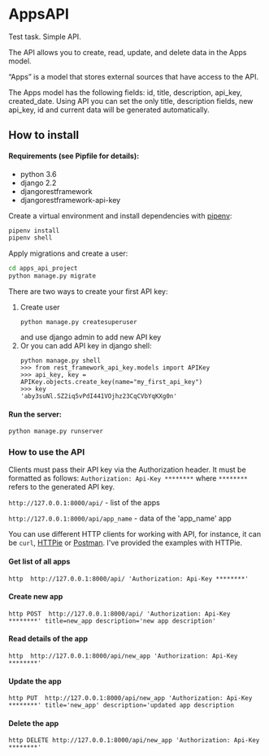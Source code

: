 # AppsAPI

Test task. Simple API. 

The API allows you to create, read, update, and delete data in the Apps model. 

“Apps” is a model that stores external sources that have access to the API.

 The Apps model has the following fields: id, title, description, api_key, created_date. 
 Using API you can set the only title, description fields, new api_key, id and current data will be generated automatically.

## How to install

#### Requirements (see Pipfile for details):
- python 3.6
- django 2.2
- djangorestframework
- djangorestframework-api-key

Create a virtual environment and install dependencies with [pipenv](https://github.com/pypa/pipenv):
```sh
pipenv install
pipenv shell
```
Apply migrations and create a user:
```sh
cd apps_api_project
python manage.py migrate
```
There are two ways to create your first API key:
1. Create user
    ```
    python manage.py createsuperuser
    ```
    and use django admin to add new API key
2. Or you can add API key in django shell:
    ```
    python manage.py shell
    >>> from rest_framework_api_key.models import APIKey
    >>> api_key, key = APIKey.objects.create_key(name="my_first_api_key")
    >>> key
    'aby3suNl.SZ2iq5vPdI441VOjhz23CqCVbYqKXg0n'
    ``` 
#### Run the server:
```sh
python manage.py runserver 
```

### How to use the API
Clients must pass their API key via the Authorization header. It must be formatted as follows:
`Authorization: Api-Key ********`
where `********` refers to the generated API key.

`http://127.0.0.1:8000/api/` - list of the apps

`http://127.0.0.1:8000/api/app_name` - data of the 'app_name' app

You can use different HTTP clients for working with API, for instance, it can be `curl`, [HTTPie](https://httpie.org/) or [Postman](https://www.postman.com/).
I've provided the examples with HTTPie.
#### Get list of all apps
```
http  http://127.0.0.1:8000/api/ 'Authorization: Api-Key ********'
```
#### Create new app
```
http POST  http://127.0.0.1:8000/api/ 'Authorization: Api-Key ********' title=new_app description='new app description'
```
#### Read details of the app
```
http  http://127.0.0.1:8000/api/new_app 'Authorization: Api-Key ********'
```

#### Update the app
```
http PUT  http://127.0.0.1:8000/api/new_app 'Authorization: Api-Key ********' title='new_app' description='updated app description
```

#### Delete the app
```
http DELETE http://127.0.0.1:8000/api/new_app 'Authorization: Api-Key ********'
```
